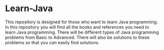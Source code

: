 # Learn-Java
This repository is designed for those who want to learn Java programming. In this repository you will find all the books and references you need to learn Java programming. There will be different types of Java programming problems from Basic to Advanced. There will also be solutions to these problems so that you can easily find solutions.
